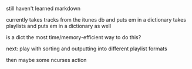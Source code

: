 still haven't learned markdown

currently takes tracks from the itunes db and puts em in a dictionary
takes playlists and puts em in a dictionary as well

is a dict the most time/memory-efficient way to do this?

next: play with sorting and outputting into different playlist formats

then maybe some ncurses action
